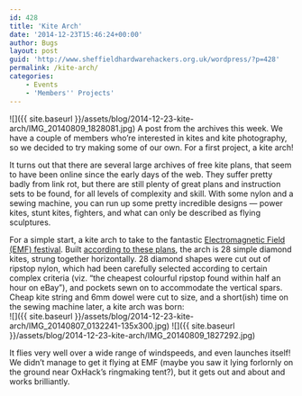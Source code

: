 ```yaml
---
id: 428
title: 'Kite Arch'
date: '2014-12-23T15:46:24+00:00'
author: Bugs
layout: post
guid: 'http://www.sheffieldhardwarehackers.org.uk/wordpress/?p=428'
permalink: /kite-arch/
categories:
    - Events
    - 'Members'' Projects'
---
```


![]({{ site.baseurl }}/assets/blog/2014-12-23-kite-arch/IMG_20140809_1828081.jpg)
A post from the archives this week. We have a couple of members who’re interested in kites and kite photography, so we decided to try making some of our own. For a first project, a kite arch!

It turns out that there are several large archives of free kite plans, that seem to have been online since the early days of the web. They suffer pretty badly from link rot, but there are still plenty of great plans and instruction sets to be found, for all levels of complexity and skill. With some nylon and a sewing machine, you can run up some pretty incredible designs — power kites, stunt kites, fighters, and what can only be described as flying sculptures.

For a simple start, a kite arch to take to the fantastic [Electromagnetic Field (EMF) festival](https://www.emfcamp.org/ "Electromagnetic field festival site"). Built [according to these plans](http://www.kiteplans.org/planos/aksarch/aksarch.html "Plans for kite arch"), the arch is 28 simple diamond kites, strung together horizontally. 28 diamond shapes were cut out of ripstop nylon, which had been carefully selected according to certain complex criteria (viz. “the cheapest colourful ripstop found within half an hour on eBay”), and pockets sewn on to accommodate the vertical spars. Cheap kite string and 6mm dowel were cut to size, and a short(ish) time on the sewing machine later, a kite arch was born:  
![]({{ site.baseurl }}/assets/blog/2014-12-23-kite-arch/IMG_20140807_0132241-135x300.jpg)
![]({{ site.baseurl }}/assets/blog/2014-12-23-kite-arch/IMG_20140809_1827292.jpg)

It flies very well over a wide range of windspeeds, and even launches itself! We didn’t manage to get it flying at EMF (maybe you saw it lying forlornly on the ground near OxHack’s ringmaking tent?), but it gets out and about and works brilliantly.
<!--- path/to this posts images is ![]({{ site.baseurl }}/assets/blog/2014-12-23-kite-arch/ --->